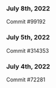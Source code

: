 ### July 8th, 2022

Commit #99192

### July 5th, 2022

Commit #314353


### July 4th, 2022

Commit #72281
